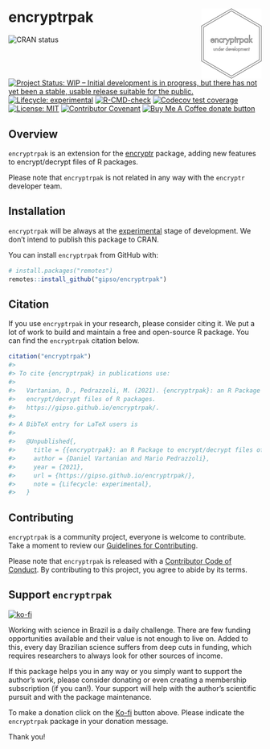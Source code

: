 
<!-- README.md is generated from README.Rmd. Please edit that file -->

# encryptrpak <a href='https://gipso.github.io/encryptrpak'><img src='man/figures/logo.png' align="right" height="139" /></a>

<!-- badges: start -->

![CRAN status](https://www.r-pkg.org/badges/version/encryptrpak)
[![Project Status: WIP – Initial development is in progress, but there
has not yet been a stable, usable release suitable for the
public.](https://www.repostatus.org/badges/latest/wip.svg)](https://www.repostatus.org/#wip)
[![Lifecycle:
experimental](https://img.shields.io/badge/lifecycle-experimental-orange.svg)](https://lifecycle.r-lib.org/articles/stages.html#experimental)
[![R-CMD-check](https://github.com/gipso/encryptrpak/workflows/R-CMD-check/badge.svg)](https://github.com/gipso/encryptrpak/actions)
[![Codecov test
coverage](https://codecov.io/gh/gipso/encryptrpak/branch/main/graph/badge.svg)](https://codecov.io/gh/gipso/encryptrpak?branch=main)
[![License:
MIT](https://img.shields.io/badge/license-MIT-green)](https://choosealicense.com/licenses/mit/)
[![Contributor
Covenant](https://img.shields.io/badge/Contributor%20Covenant-v2.0%20adopted-ff69b4.svg)](https://gipso.github.io/encryptrpak/CODE_OF_CONDUCT.html)
[![Buy Me A Coffee donate
button](https://img.shields.io/badge/buy%20me%20a%20coffee-donate-yellow.svg)](https://ko-fi.com/danielvartan)
<!-- badges: end -->

## Overview

`encryptrpak` is an extension for the
[encryptr](https://github.com/SurgicalInformatics/encryptr) package,
adding new features to encrypt/decrypt files of R packages.

Please note that `encryptrpak` is not related in any way with the
`encryptr` developer team.

## Installation

`encryptrpak` will be always at the
[experimental](https://lifecycle.r-lib.org/articles/stages.html#experimental)
stage of development. We don’t intend to publish this package to CRAN.

You can install `encryptrpak` from GitHub with:

``` r
# install.packages("remotes")
remotes::install_github("gipso/encryptrpak")
```

## Citation

If you use `encryptrpak` in your research, please consider citing it. We
put a lot of work to build and maintain a free and open-source R
package. You can find the `encryptrpak` citation below.

``` r
citation("encryptrpak")
#> 
#> To cite {encryptrpak} in publications use:
#> 
#>   Vartanian, D., Pedrazzoli, M. (2021). {encryptrpak}: an R Package to
#>   encrypt/decrypt files of R packages.
#>   https://gipso.github.io/encryptrpak/.
#> 
#> A BibTeX entry for LaTeX users is
#> 
#>   @Unpublished{,
#>     title = {{encryptrpak}: an R Package to encrypt/decrypt files of R packages},
#>     author = {Daniel Vartanian and Mario Pedrazzoli},
#>     year = {2021},
#>     url = {https://gipso.github.io/encryptrpak/},
#>     note = {Lifecycle: experimental},
#>   }
```

## Contributing

`encryptrpak` is a community project, everyone is welcome to contribute.
Take a moment to review our [Guidelines for
Contributing](https://gipso.github.io/encryptrpak/CONTRIBUTING.html).

Please note that `encryptrpak` is released with a [Contributor Code of
Conduct](https://gipso.github.io/encryptrpak/CODE_OF_CONDUCT.html). By
contributing to this project, you agree to abide by its terms.

## Support `encryptrpak`

[![ko-fi](https://ko-fi.com/img/githubbutton_sm.svg)](https://ko-fi.com/danielvartan)

Working with science in Brazil is a daily challenge. There are few
funding opportunities available and their value is not enough to live
on. Added to this, every day Brazilian science suffers from deep cuts in
funding, which requires researchers to always look for other sources of
income.

If this package helps you in any way or you simply want to support the
author’s work, please consider donating or even creating a membership
subscription (if you can!). Your support will help with the author’s
scientific pursuit and with the package maintenance.

To make a donation click on the [Ko-fi](https://ko-fi.com/danielvartan)
button above. Please indicate the `encryptrpak` package in your donation
message.

Thank you!
